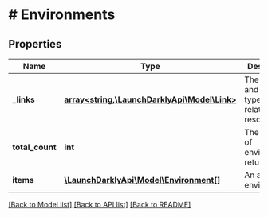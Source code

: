 # # Environments

## Properties

Name | Type | Description | Notes
------------ | ------------- | ------------- | -------------
**_links** | [**array<string,\LaunchDarklyApi\Model\Link>**](Link.md) | The location and content type of related resources | [optional]
**total_count** | **int** | The number of environments returned | [optional]
**items** | [**\LaunchDarklyApi\Model\Environment[]**](Environment.md) | An array of environments |

[[Back to Model list]](../../README.md#models) [[Back to API list]](../../README.md#endpoints) [[Back to README]](../../README.md)
